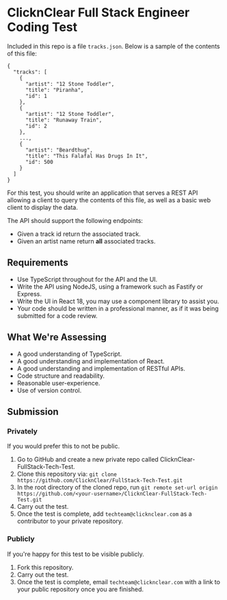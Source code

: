 # ClicknClear Full Stack Engineer Coding Test
Included in this repo is a file `tracks.json`. Below is a sample of the contents of this file:

```
{
  "tracks": [
    {
      "artist": "12 Stone Toddler",
      "title": "Piranha",
      "id": 1
    },
    {
      "artist": "12 Stone Toddler",
      "title": "Runaway Train",
      "id": 2
    },
    ...,
    {
      "artist": "Beardthug",
      "title": "This Falafal Has Drugs In It",
      "id": 500
    }
  ]
}
```

For this test, you should write an application that serves a REST API allowing a client to query the contents of this file, as well as a basic web client to display the data.

The API should support the following endpoints:
- Given a track id return the associated track.
- Given an artist name return **all** associated tracks.

## Requirements
- Use TypeScript throughout for the API and the UI.
- Write the API using NodeJS, using a framework such as Fastify or Express.
- Write the UI in React 18, you may use a component library to assist you.
- Your code should be written in a professional manner, as if it was being submitted for a code review.

## What We're Assessing
- A good understanding of TypeScript.
- A good understanding and implementation of React.
- A good understanding and implementation of RESTful APIs.
- Code structure and readability.
- Reasonable user-experience.
- Use of version control.

## Submission
### Privately
If you would prefer this to not be public.
1) Go to GitHub and create a new private repo called ClicknClear-FullStack-Tech-Test.
2) Clone this repository via: `git clone https://github.com/ClicknClear/FullStack-Tech-Test.git`
3) In the root directory of the cloned repo, run `git remote set-url origin https://github.com/<your-username>/ClicknClear-FullStack-Tech-Test.git`
4) Carry out the test.
5) Once the test is complete, add `techteam@clicknclear.com` as a contributor to your private repository.

### Publicly
If you're happy for this test to be visible publicly.
1) Fork this repository.
2) Carry out the test.
3) Once the test is complete, email `techteam@clicknclear.com` with a link to your public repository once you are finished.
